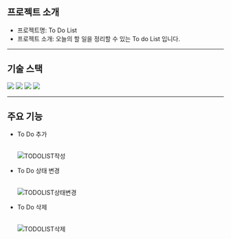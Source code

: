 <h2>프로젝트 소개</h2>
<ul>
  <li>프로젝트명: To Do List</li>
  <li>프로젝트 소개: 오늘의 할 일을 정리할 수 있는 To do List 입니다.</li>
</ul>
<hr>
<h2>기술 스택</h2>
<div style="margin: ; text-align: left;" "text-align: left;"> 
          <img src="https://img.shields.io/badge/CSS3-1572B6?style=for-the-badge&logo=CSS3&logoColor=white">
          <img src="https://img.shields.io/badge/HTML5-E34F26?style=for-the-badge&logo=HTML5&logoColor=white">
          <img src="https://img.shields.io/badge/Javascript-F7DF1E?style=for-the-badge&logo=Javascript&logoColor=white">
          <img src="https://img.shields.io/badge/React-61DAFB?style=for-the-badge&logo=React&logoColor=white">
          </div>
    </div>
<hr>
<h2>주요 기능</h2>
<ul>
  <li>To Do 추가</li>
  <br/>
  
  ![TODOLIST작성](https://github.com/hb9901/to-do-list/assets/50387658/5a8bd688-6084-4210-9a40-2490a5e1e05c)

  <li>To Do 상태 변경</li>
  <br/>

  ![TODOLIST상태변경](https://github.com/hb9901/to-do-list/assets/50387658/7080c3d6-831c-46b3-b06b-b1c5233c4b15)

  <li>To Do 삭제</li>
  <br/>

  ![TODOLIST삭제](https://github.com/hb9901/to-do-list/assets/50387658/93e36831-d11c-482f-a69d-25256fc7ad8a)

</ul>
